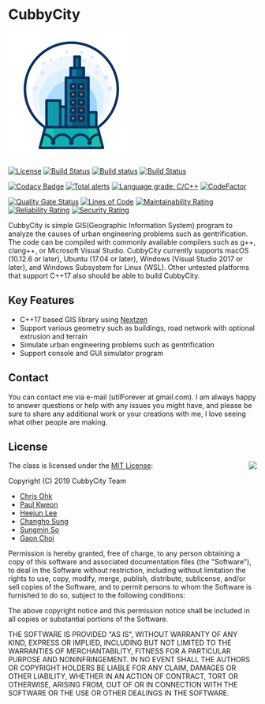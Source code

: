# CubbyCity

<img src="https://github.com/utilForever/CubbyCity/blob/master/Medias/Logo.png" width=256 height=256 />

[![License](https://img.shields.io/badge/Licence-MIT-blue.svg)](https://github.com/utilForever/CubbyCity/blob/master/LICENSE) [![Build Status](https://travis-ci.org/utilForever/CubbyCity.svg?branch=master)](https://travis-ci.org/utilForever/CubbyCity/branches) [![Build status](https://ci.appveyor.com/api/projects/status/github/utilForever/CubbyCity?branch=master&svg=true)](https://ci.appveyor.com/project/utilForever/CubbyCity/branch/master) [![Build Status](https://dev.azure.com/utilforever/CubbyCity/_apis/build/status/utilForever.CubbyCity?branchName=master)](https://dev.azure.com/utilforever/CubbyCity/_build/latest?definitionId=5&branchName=master)

[![Codacy Badge](https://api.codacy.com/project/badge/Grade/9f690c4bb0c84c24ba89825459d26a48)](https://www.codacy.com/app/utilForever/CubbyCity?utm_source=github.com&amp;utm_medium=referral&amp;utm_content=utilForever/CubbyCity&amp;utm_campaign=Badge_Grade) [![Total alerts](https://img.shields.io/lgtm/alerts/g/utilForever/CubbyCity.svg?logo=lgtm&logoWidth=18)](https://lgtm.com/projects/g/utilForever/CubbyCity/alerts/) [![Language grade: C/C++](https://img.shields.io/lgtm/grade/cpp/g/utilForever/CubbyCity.svg?logo=lgtm&logoWidth=18)](https://lgtm.com/projects/g/utilForever/CubbyCity/context:cpp) [![CodeFactor](https://www.codefactor.io/repository/github/utilforever/cubbycity/badge)](https://www.codefactor.io/repository/github/utilforever/CubbyCity)

[![Quality Gate Status](https://sonarcloud.io/api/project_badges/measure?project=CubbyCity&metric=alert_status)](https://sonarcloud.io/dashboard?id=CubbyCity) [![Lines of Code](https://sonarcloud.io/api/project_badges/measure?project=CubbyCity&metric=ncloc)](https://sonarcloud.io/dashboard?id=CubbyCity) [![Maintainability Rating](https://sonarcloud.io/api/project_badges/measure?project=CubbyCity&metric=sqale_rating)](https://sonarcloud.io/dashboard?id=CubbyCity) [![Reliability Rating](https://sonarcloud.io/api/project_badges/measure?project=CubbyCity&metric=reliability_rating)](https://sonarcloud.io/dashboard?id=CubbyCity) [![Security Rating](https://sonarcloud.io/api/project_badges/measure?project=CubbyCity&metric=security_rating)](https://sonarcloud.io/dashboard?id=CubbyCity)

CubbyCity is simple GIS(Geographic Information System) program to analyze the causes of urban engineering problems such as gentrification. The code can be compiled with commonly available compilers such as g++, clang++, or Microsoft Visual Studio. CubbyCity currently supports macOS (10.12.6 or later), Ubuntu (17.04 or later), Windows (Visual Studio 2017 or later), and Windows Subsystem for Linux (WSL). Other untested platforms that support C++17 also should be able to build CubbyCity.

## Key Features

- C++17 based GIS library using [Nextzen](https://www.nextzen.org/)
- Support various geometry such as buildings, road network with optional extrusion and terrain
- Simulate urban engineering problems such as gentrification
- Support console and GUI simulator program

## Contact

You can contact me via e-mail (utilForever at gmail.com). I am always happy to answer questions or help with any issues you might have, and please be sure to share any additional work or your creations with me, I love seeing what other people are making.

## License

<img align="right" src="http://opensource.org/trademarks/opensource/OSI-Approved-License-100x137.png">

The class is licensed under the [MIT License](http://opensource.org/licenses/MIT):

Copyright (C) 2019 CubbyCity Team

  * [Chris Ohk](http://www.github.com/utilForever)
  * [Paul Kweon](mailto:kweonpaul@gmail.com)
  * [Heejun Lee](https://github.com/gmlwns2000)
  * [Changho Sung](https://github.com/oknkc8)
  * [Sungmin So](https://github.com/SungminSo)
  * [Gaon Choi](https://github.com/Gaon-Choi)

Permission is hereby granted, free of charge, to any person obtaining a copy of this software and associated documentation files (the "Software"), to deal in the Software without restriction, including without limitation the rights to use, copy, modify, merge, publish, distribute, sublicense, and/or sell copies of the Software, and to permit persons to whom the Software is furnished to do so, subject to the following conditions:

The above copyright notice and this permission notice shall be included in all copies or substantial portions of the Software.

THE SOFTWARE IS PROVIDED "AS IS", WITHOUT WARRANTY OF ANY KIND, EXPRESS OR IMPLIED, INCLUDING BUT NOT LIMITED TO THE WARRANTIES OF MERCHANTABILITY, FITNESS FOR A PARTICULAR PURPOSE AND NONINFRINGEMENT. IN NO EVENT SHALL THE AUTHORS OR COPYRIGHT HOLDERS BE LIABLE FOR ANY CLAIM, DAMAGES OR OTHER LIABILITY, WHETHER IN AN ACTION OF CONTRACT, TORT OR OTHERWISE, ARISING FROM, OUT OF OR IN CONNECTION WITH THE SOFTWARE OR THE USE OR OTHER DEALINGS IN THE SOFTWARE.
